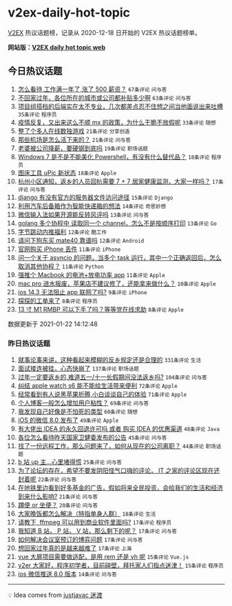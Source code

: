 # v2ex-daily-hot-topic

[V2EX](https://www.v2ex.com/) 热议话题榜，记录从 2020-12-18 日开始的 V2EX 热议话题榜单。

**网站版：[V2EX daily hot topic web](https://realleonardo.github.io/v2ex-daily-hot-topic-web/)**

## 今日热议话题

<!-- TODAY BEGIN -->

1. [怎么看待,工作满一年了,涨了 500 薪资？](https://www.v2ex.com/t/747298) `67条评论` `问与答`
1. [不回家过年，各位所在的城市或公司都补贴多少啊](https://www.v2ex.com/t/747246) `63条评论` `问与答`
1. [项目组搭档的后端实在太不专业，几次都差点忍不住想之间当他面说出来吐槽](https://www.v2ex.com/t/747316) `35条评论` `程序员`
1. [疫情反复，又出来这么不顺 mx 的政策，为什么干脆不放假呢](https://www.v2ex.com/t/747254) `33条评论` `随想`
1. [整了个多人在线数独游戏](https://www.v2ex.com/t/747319) `21条评论` `分享创造`
1. [那些机场是怎么活下来的？](https://www.v2ex.com/t/747276) `21条评论` `问与答`
1. [老婆被公司降薪，要硬钢到底吗](https://www.v2ex.com/t/747336) `19条评论` `职场话题`
1. [Windows 7 是不是不能美化 Powershell，有没有什么替代品？](https://www.v2ex.com/t/747291) `18条评论` `程序员`
1. [图床工具 uPic 新状态](https://www.v2ex.com/t/747245) `18条评论` `Apple`
1. [杭州小区通知，返乡的人员回杭需要 7 + 7 居家健康监测，大家一样吗？](https://www.v2ex.com/t/747324) `17条评论` `问与答`
1. [django 有没有官方的服务器文件访问途径](https://www.v2ex.com/t/747325) `15条评论` `Django`
1. [利用汽车后备箱作为智能快递箱的想法](https://www.v2ex.com/t/747286) `14条评论` `奇思妙想`
1. [微信输入法如果开源能反转风评吗](https://www.v2ex.com/t/747327) `13条评论` `问与答`
1. [golang 多个协程中 读取同一个 channel，怎么不是按顺序打印](https://www.v2ex.com/t/747326) `13条评论` `Go`
1. [字节跳动内推福利](https://www.v2ex.com/t/747299) `12条评论` `酷工作`
1. [请问下狗东买 mate40 靠谱吗](https://www.v2ex.com/t/747287) `12条评论` `Android`
1. [官网购买 iPhone 丢件](https://www.v2ex.com/t/747342) `11条评论` `iPhone`
1. [问一个关于 asyncio 的问题，当多个 task 运行，其中一个正确返回后，怎么取消其他协程？](https://www.v2ex.com/t/747295) `11条评论` `Python`
1. [强推个 Macbook 的电池+放电功率 app](https://www.v2ex.com/t/747275) `11条评论` `Apple`
1. [mac pro 进水报废，苹果店不建议修了，还能拿来做什么？](https://www.v2ex.com/t/747264) `10条评论` `Apple`
1. [ios 14.3 无法阻止 app 联网了吗?](https://www.v2ex.com/t/747368) `9条评论` `iPhone`
1. [探探的工单来了](https://www.v2ex.com/t/747375) `8条评论` `程序员`
1. [13 寸 M1 RMBP 可以下手了吗？等等党在线求助](https://www.v2ex.com/t/747371) `8条评论` `Apple`

数据更新于 2021-01-22 14:12:48

<!-- TODAY END -->

### 昨日热议话题

<!-- YESTERDAY BEGIN -->

1. [就事论事来讲，这种看起来模糊的反乡规定还是合理的](https://www.v2ex.com/t/746939) `331条评论` `生活`
1. [面试接连被挂，心态快崩了](https://www.v2ex.com/t/746898) `137条评论` `职场话题`
1. [过年一定要返乡的,难道五一/十一长假期间没法返乡吗?](https://www.v2ex.com/t/747059) `104条评论` `问与答`
1. [纠结 apple watch s6 能不能给生活带来便利](https://www.v2ex.com/t/746977) `72条评论` `Apple`
1. [经常看到有人说黑苹果折腾,小白谈谈自己的体验](https://www.v2ex.com/t/746913) `71条评论` `Apple`
1. [个人博客一般怎么增加用户粘性？](https://www.v2ex.com/t/746884) `69条评论` `问与答`
1. [我发现自己好像是不怕死的类型](https://www.v2ex.com/t/747083) `60条评论` `随想`
1. [iOS 的微信 8.0 发布了](https://www.v2ex.com/t/747150) `49条评论` `Apple`
1. [有大佬出 IDEA 的永久回退许可吗 或者 购买 IDEA 的优惠渠道](https://www.v2ex.com/t/747060) `48条评论` `Java`
1. [各位怎么看待昨天国家卫健委发布的公告](https://www.v2ex.com/t/746893) `45条评论` `问与答`
1. [找了一份远程工作，那么问题来了，如何从现在的公司离职？](https://www.v2ex.com/t/746909) `44条评论` `职场话题`
1. [b 站 up 主...心里堵得慌](https://www.v2ex.com/t/747217) `25条评论` `问与答`
1. [为了论坛的存在，希望不要发阴阳怪气口嗨的评论， IT 之家的评论区现在还封着呢](https://www.v2ex.com/t/747002) `22条评论` `问与答`
1. [在地铁里边看到好多基金的广告，假如将来全民投资，会给我们的生活和经济到来什么影响?](https://www.v2ex.com/t/746907) `21条评论` `问与答`
1. [蹲便 or 坐便？](https://www.v2ex.com/t/746968) `20条评论` `问与答`
1. [大家晚饭都怎么解决（特指单身人群）](https://www.v2ex.com/t/747115) `18条评论` `生活`
1. [请教下, ffmpeg 可以用到商业软件里面吗?](https://www.v2ex.com/t/747177) `17条评论` `程序员`
1. [我知道 B 站， P 站， V 站，那么剩下的呢？](https://www.v2ex.com/t/747050) `17条评论` `问与答`
1. [如何解决会议室预订的博弈问题](https://www.v2ex.com/t/747049) `17条评论` `问与答`
1. [想回家过年真的是越来越难了](https://www.v2ex.com/t/747025) `17条评论` `上海`
1. [vue 大屏项目需要做适配，是用 rem 还是 vh 呢](https://www.v2ex.com/t/747105) `15条评论` `Vue.js`
1. [v2er 大家好，程序初学者，目前碰壁，拜托家人们指点迷津！](https://www.v2ex.com/t/747073) `15条评论` `程序员`
1. [ios 微信推送 8.0 版本](https://www.v2ex.com/t/747161) `14条评论` `问与答`

<!-- YESTERDAY END -->

---

💡 Idea comes from [justjavac 迷渡](https://github.com/justjavac/)

